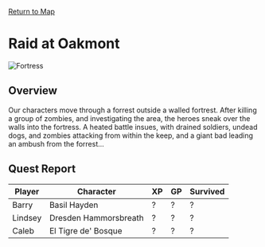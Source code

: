 [Return to Map](https://barry4356.pythonanywhere.com/aof_interactive_map?showBattles=on)

# Raid at Oakmont
![Fortress](../static/images/DowntownOakmont1.jpg "Fortresss")

## Overview
Our characters move through a forrest outside a walled fortrest. After killing a group of zombies, and investigating the area, the heroes sneak over the walls into the fortress. A heated battle insues, with drained soldiers, undead dogs, and zombies attacking from within the keep, and a giant bad leading an ambush from the forrest...

## Quest Report
| Player | Character | XP | GP | Survived |
| --- | --- | --- | --- | --- |
| Barry | Basil Hayden | ? | ? | ? | 
| Lindsey | Dresden Hammorsbreath | ? | ? | ? | 
| Caleb | El Tigre de' Bosque | ? | ? | ? | 
